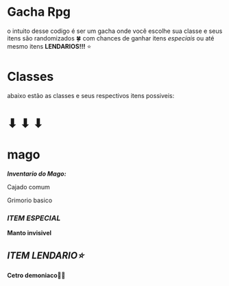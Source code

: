 # Gacha Rpg

o intuito desse codigo é ser um gacha onde você escolhe sua classe e seus itens são randomizados 🍀 com chances de ganhar itens _especiais_ ou até mesmo itens **LENDARIOS!!!** ⭐

# Classes

abaixo estão as classes e seus respectivos itens possiveis:

# ⬇ ⬇ ⬇

# mago 
***Inventario do Mago:***

Cajado comum

Grimorio basico


### ***ITEM ESPECIAL***

 **Manto invisivel**

 
 ## ***ITEM LENDARIO⭐***

 **Cetro demoniaco🔱😈**

 




